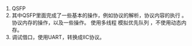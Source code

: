 1. QSFP 
1. 其中QSFP里面完成了一些基本的操作，例如协议的解析，协议内容的执行 。协议内存的操作，以及一些操作。
使用多线程 模拟优先队列 ，不使用动态内存。
1. 调试借口，使用UART，转换成IIC协议。